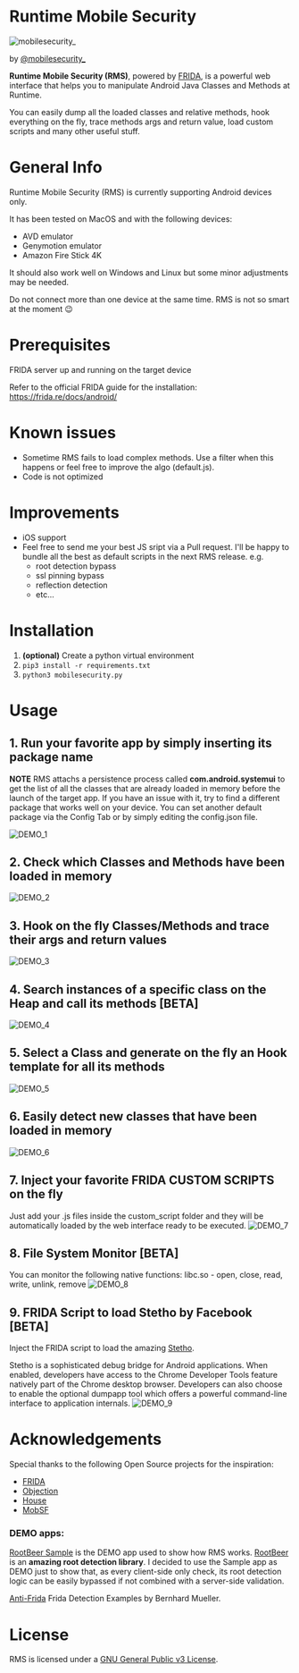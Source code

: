
# Runtime Mobile Security #

![mobilesecurity_](/static/mobilesecurity_circle.png)

by [@mobilesecurity_](https://twitter.com/mobilesecurity_) 

**Runtime Mobile Security (RMS)**, powered by [FRIDA](https://github.com/frida/frida), is a powerful web interface that helps you to manipulate Android Java Classes and Methods at Runtime.

You can easily dump all the loaded classes and relative methods, hook everything on the fly, trace methods args and return value, load custom scripts and many other useful stuff.

# General Info
Runtime Mobile Security (RMS) is currently supporting Android devices only.

It has been tested on MacOS and with the following devices:
* AVD emulator
* Genymotion emulator 
* Amazon Fire Stick 4K

It should also work well on Windows and Linux but some minor adjustments may be needed.

Do not connect more than one device at the same time. RMS is not so smart at the moment 😉


# Prerequisites

FRIDA server up and running on the target device 

Refer to the official FRIDA guide for the installation: https://frida.re/docs/android/

# Known issues
* Sometime RMS fails to load complex methods. Use a filter when this happens or feel free to improve the algo (default.js).
* Code is not optimized

# Improvements
* iOS support
* Feel free to send me your best JS sript via a Pull request. I'll be happy to bundle all the best as default scripts in the next RMS release.
e.g.
	* root detection bypass
	* ssl pinning bypass
	* reflection detection
	* etc...



# Installation

1. **(optional)** Create a python virtual environment
2. ```pip3 install -r requirements.txt```
3. ```python3 mobilesecurity.py```


# Usage

## 1. Run your favorite app by simply inserting its package name ##
**NOTE** RMS attachs a persistence process called **com.android.systemui** to get the list of all the classes that are already loaded in memory before the launch of the target app. If you have an issue with it, try to find a different package that works well on your device. 
You can set another default package via the Config Tab or by simply editing the config.json file.

![DEMO_1](/DEMO/GIF/DEMO_1_Device.gif)

## 2. Check which Classes and Methods have been loaded in memory  ##
![DEMO_2](/DEMO/GIF/DEMO_2_Dump.gif)

## 3. Hook on the fly Classes/Methods and trace their args and return values  ##
![DEMO_3](/DEMO/GIF/DEMO_3_Massive_Hook.gif)

## 4. Search instances of a specific class on the Heap and call its methods [BETA]  ##
![DEMO_4](/DEMO/GIF/DEMO_4_Heap_Search.gif)

## 5. Select a Class and generate on the fly an Hook template for all its methods  ##
![DEMO_5](/DEMO/GIF/DEMO_5_Hook_Hack.gif)

## 6. Easily detect new classes that have been loaded in memory   ##
![DEMO_6](/DEMO/GIF/DEMO_6_Diff_Classes.gif)

## 7. Inject your favorite FRIDA CUSTOM SCRIPTS on the fly   ##
Just add your .js files inside the custom_script folder and they will be automatically loaded by the web interface ready to be executed.
![DEMO_7](/DEMO/GIF/DEMO_7_Custom_Script.gif)

## 8. File System Monitor [BETA]  ##
You can monitor the following native functions: libc.so - open, close, read, write, unlink, remove
![DEMO_8](/DEMO/GIF/DEMO_8_FS_monitor.png)

## 9. FRIDA Script to load Stetho by Facebook [BETA]  ##
Inject the FRIDA script to load the amazing [Stetho](http://facebook.github.io/stetho/).

Stetho is a sophisticated debug bridge for Android applications. When enabled, developers have access to the Chrome Developer Tools feature natively part of the Chrome desktop browser. Developers can also choose to enable the optional dumpapp tool which offers a powerful command-line interface to application internals.
![DEMO_9](/DEMO/GIF/DEMO_9_Stetho.gif)


# Acknowledgements
Special thanks to the following Open Source projects for the inspiration:
* [FRIDA](https://github.com/frida/frida)
* [Objection](https://github.com/sensepost/objection)
* [House](https://github.com/nccgroup/house)
* [MobSF](https://github.com/MobSF/Mobile-Security-Framework-MobSF)

### DEMO apps:

[RootBeer Sample](https://play.google.com/store/apps/details?id=com.scottyab.rootbeer.sample) is the DEMO app used to show how RMS works.
[RootBeer](https://github.com/scottyab/rootbeer) is an **amazing root detection library**. I decided to use the Sample app as DEMO just to show that, as every client-side only check, its root detection logic can be easily bypassed if not combined with a server-side validation. 

[Anti-Frida](https://github.com/b-mueller/frida-detection-demo) Frida Detection Examples by Bernhard Mueller.

# License
RMS is licensed under a [GNU General Public v3 License](https://www.gnu.org/licenses/gpl-3.0.en.html).